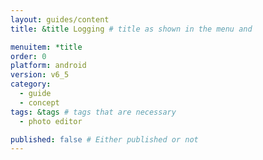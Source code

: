 ```yaml
---
layout: guides/content
title: &title Logging # title as shown in the menu and 

menuitem: *title
order: 0
platform: android
version: v6_5
category: 
  - guide
  - concept
tags: &tags # tags that are necessary
  - photo editor 

published: false # Either published or not 
---
```


